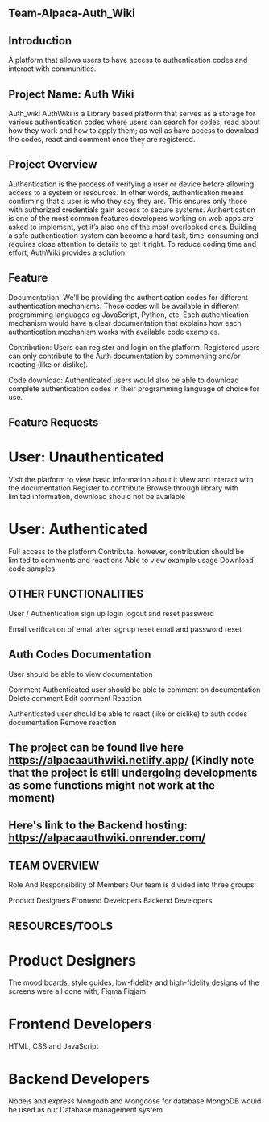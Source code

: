 ## Team-Alpaca-Auth_Wiki

## Introduction

A platform that allows users to have access to authentication codes and interact with communities.

## Project Name: Auth Wiki

Auth_wiki AuthWiki is a Library based platform that serves as a storage for various authentication codes where users can search for codes, read about how they work and how to apply them; as well as have access to download the codes, react and comment once they are registered.

## Project Overview

Authentication is the process of verifying a user or device before allowing access to a system or resources. 
In other words, authentication means confirming that a user is who they say they are. This ensures only those with authorized credentials gain access to secure systems.
Authentication is one of the most common features developers working on web apps are asked to implement, yet it’s also one of the most overlooked ones. 
Building a safe authentication system can become a hard task, time-consuming and requires close attention to details to get it right. To reduce coding time and effort, AuthWiki provides a solution.

## Feature
Documentation:
We’ll be providing the authentication codes for different authentication mechanisms. 
These codes will be available in different programming languages eg JavaScript, Python, etc. 
Each authentication mechanism would have a clear documentation that explains how each authentication mechanism works with available code examples.

Contribution:
Users can register and login on the platform. Registered users can only contribute to the Auth documentation by commenting and/or reacting (like or dislike).

Code download:
Authenticated users would also be able to download complete authentication codes in their programming language of choice for use.


## Feature Requests

# User: Unauthenticated

Visit the platform to view basic information about it
View and Interact with the documentation
Register to contribute
Browse through library with limited information, download should not be available

# User: Authenticated
Full access to the platform
Contribute, however, contribution should be limited to comments and reactions
Able to view example usage
Download code samples


## OTHER FUNCTIONALITIES

User / Authentication
sign up
login
logout and 
reset password

Email
verification of email after signup
reset email and password reset

## Auth Codes Documentation
User should be able to view documentation

Comment
Authenticated user should be able to comment on documentation
Delete comment
Edit comment
Reaction

Authenticated user should be able to react (like or dislike) to auth codes documentation
Remove reaction


## The project can be found live here https://alpacaauthwiki.netlify.app/ (Kindly note that the project is still undergoing developments as some functions might not work at the moment)
## Here's link to the Backend hosting: https://alpacaauthwiki.onrender.com/


## TEAM OVERVIEW
Role And Responsibility of Members Our team is divided into three groups:

Product Designers
Frontend Developers
Backend Developers

## RESOURCES/TOOLS
# Product Designers
The mood boards, style guides, low-fidelity and high-fidelity designs of the screens were all done with;
Figma
Figjam

# Frontend Developers
HTML, CSS and JavaScript

# Backend Developers
Nodejs and express 
Mongodb and Mongoose for database
MongoDB would be used as our Database management system
